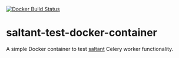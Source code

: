 [![Docker Build Status](https://img.shields.io/docker/build/mwiens91/saltant-test-docker-container.svg)](https://hub.docker.com/r/mwiens91/saltant-test-docker-container/)

# saltant-test-docker-container

A simple Docker container to test
[saltant](https://github.com/mwiens91/saltant) Celery worker
functionality.
